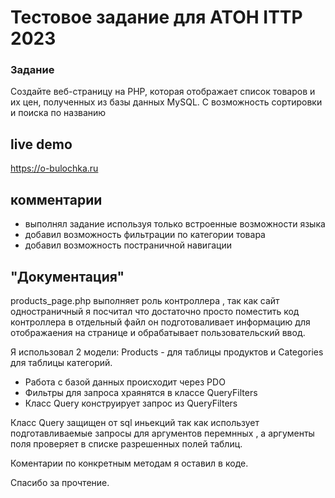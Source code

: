 # Тестовое задание для АТОН ITTP 2023

### Задание 
Создайте веб-страницу на PHP, которая отображает список товаров
и их цен, полученных из базы данных MySQL. С возможность сортировки и поиска по названию

## live demo
<a href="https://o-bulochka.ru">https://o-bulochka.ru</a>

## комментарии
  + выполнял задание используя только встроенные возможности языка
  + добавил возможность фильтрации по категории товара
  + добавил возможность постраничной навигации
  
## "Документация"
  
  products_page.php выполняет роль контроллера , так как сайт одностраничный я посчитал что достаточно просто поместить код контроллера в отдельный файл
  он подготоваливает информацию для отображаения на странице и обрабатывает пользовательский ввод.
  
  Я использовал 2 модели: Products - для таблицы продуктов и Categories для таблицы категорий.
  
  + Работа с базой данных происходит через PDO
  + Фильтры для запроса храянятся в классе QueryFilters
  + Класс Query конструирует запрос из QueryFilters
  
  Класс Query защищен от sql иньекций так как использует подготавливаемые запросы для аргументов перемнных , а аргументы поля проверяет в списке разрешенных полей таблиц.
  
Коментарии по конкретным методам я оставил в коде.

Спасибо за прочтение.
